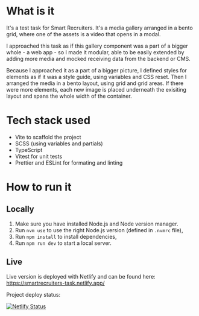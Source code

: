 # What is it

It's a test task for Smart Recruiters. It's a media gallery arranged in a bento grid, where one of the assets is a video that opens in a modal.

I approached this task as if this gallery component was a part of a bigger whole - a web app - so I made it modular, able to be easily extended by adding more media and mocked receiving data from the backend or CMS.

Because I approached it as a part of a bigger picture, I defined styles for elements as if it was a style guide, using variables and CSS reset. Then I arranged the media in a bento layout, using grid and grid areas. If there were more elements, each new image is placed underneath the exisiting layout and spans the whole width of the container.

# Tech stack used

- Vite to scaffold the project
- SCSS (using variables and partials)
- TypeScript
- Vitest for unit tests
- Prettier and ESLint for formating and linting

# How to run it

## Locally

1. Make sure you have installed Node.js and Node version manager.
2. Run `nvm use` to use the right Node.js version (defined in `.nvmrc` file),
3. Run `npm install` to install dependencies,
4. Run `npm run dev` to start a local server.

## Live

Live version is deployed with Netlify and can be found here: https://smartrecruiters-task.netlify.app/

Project deploy status:

[![Netlify Status](https://api.netlify.com/api/v1/badges/788f5094-721c-4d0a-adc8-7fa9417e81b2/deploy-status)](https://app.netlify.com/projects/smartrecruiters-task/deploys)
